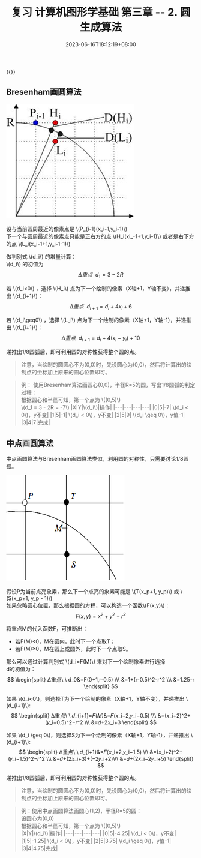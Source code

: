 ﻿---
title: "复习 计算机图形学基础 第三章 -- 2. 圆生成算法"
date: 2023-06-16T18:12:19+08:00
tags: ["计算机图形学"]
categories: ["期末复习"]
series: ["复习 计算机图形学基础"]
---

{{<katex>}}

## Bresenham画圆算法
![Bresenham画圆](./BresenhamCircle.png "Bresenham画圆算法")

设与当前圆周最近的像素点是 \\(P_{i-1}(x_i-1,y_i-1)\\)  
下一个与圆周最近的像素点只能是正右方的点 \\(H_i(xi_-1+1,y_i-1)\\) 或者是右下方的点 \\(L_i(x_i-1+1,y_i-1-1)\\)

做判别式 \\(d_i\\) 的增量计算：  
\\(d_i\\) 的初值为 
$$
Δ重点 \ \ 
d_1 = 3 - 2R
$$  

若 \\(d_i<0\\) ，选择 \\(H_i\\) 点为下一个绘制的像素（X轴+1，Y轴不变），并递推出 \\(d_{i+1}\\)：
$$
Δ重点 \ \ 
d_{i+1} = d_i+4x_i+6
$$

若 \\(d_i\geq0\\) ，选择 \\(L_i\\) 点为下一个绘制的像素（X轴+1，Y轴-1），并递推出 \\(d_{i+1}\\)：
$$
Δ重点 \ \ 
d_{i+1} = d_i+4(x_i-y_i)+10
$$

递推出1/8圆弧后，即可利用圆的对称性获得整个圆的点。

> 注意，当绘制的圆圆心不为(0,0)时，先设圆心为(0,0)，然后将计算出的绘制点的坐标加上原来的圆心位置即可。

> 例：
> 使用Bresenham算法画圆心(0,0)，半径R=5的圆，写出1/8圆弧的判定过程：  
> 根据圆心和半径可知，第一个点为 \\((0,5)\\)  
> \\(d_1 = 3 - 2R = -7\\)
> |X|Y|\\(d_i\\)|操作|
> |---|---|---|---|
> |0|5|-7| \\(d_i < 0\\)，y不变|
> |1|5|-1| \\(d_i < 0\\)，y不变|
> |2|5|9| \\(d_i \geq 0\\)，y值-1|
> |3|4|7|完成|

## 中点画圆算法
中点画圆算法与Bresenham画圆算法类似，利用圆的对称性，只需要讨论1/8圆弧。

![中点画圆算法](./MiddleCircle.png "中点画圆算法")

假设P为当前点亮象素，那么下一个点亮的象素可能是 \\(T(x_p+1, y_p)\\) 或 \\(S(x_p+1, y_p - 1)\\)  
如果忽略圆心位置，那么根据圆的方程，可以构造一个函数\\(F(x,y)\\)：
$$
F(x,y)=x^2+y^2-r^2
$$

将重点M的代入函数F，可推断出：
- 若F(M)<0，M在圆内，此时下一个点取T；
- 若F(M)≥0，M在圆上或圆外，此时下一个点取S。

那么可以通过计算判别式 \\(d_i=F(M)\\) 来对下一个绘制像素进行选择  
d的初值为：
$$
\begin{split}
Δ重点\ \ 
d_0&=F(0+1,r-0.5) \\\
&=1+(r-0.5)^2-r^2 \\\
&=1.25-r
\end{split}
$$

如果 \\(d_i<0\\)，则选择T为下一个绘制的像素（X轴+1，Y轴不变），并递推出 \\(d_{i+1}\\):
$$
\begin{split}
Δ重点\ \ 
𝑑_{i+1}=𝐹(𝑀)&=𝐹(𝑥_i+2,𝑦_i−0.5) \\\
&=(𝑥_i+2)^2+(𝑦_i−0.5)^2−𝑟^2 \\\
&=𝑑+2𝑥_i+3
\end{split}
$$

如果 \\(d_i \geq 0\\)，则选择S为下一个绘制的像素（X轴+1，Y轴-1），并递推出 \\(d_{i+1}\\):
$$
\begin{split}
Δ重点\ \ 
𝑑_{i+1}&=𝐹(𝑥_i+2,𝑦_i−1.5) \\\
&=(𝑥_i+2)^2+(𝑦_i−1.5)^2−𝑟^2 \\\
&=𝑑+(2𝑥_i+3)+(−2𝑦_i+2)\\\ 
&=𝑑+(2𝑥_i−2𝑦_i+5)
\end{split}
$$

递推出1/8圆弧后，即可利用圆的对称性获得整个圆的点。
> 注意，当绘制的圆圆心不为(0,0)时，先设圆心为(0,0)，然后将计算出的绘制点的坐标加上原来的圆心位置即可。

> 例：使用中点画圆算法画圆心(1,2)，半径R=5的圆：  
> 设圆心为(0,0)  
> 根据圆心和半径可知，第一个点为 \\((0,5)\\)  
> |X|Y|\\(d_i\\)|操作|
> |---|---|---|---|
> |0|5|-4.25| \\(d_i < 0\\)，y不变|
> |1|5|-1.25| \\(d_i < 0\\)，y不变|
> |2|5|3.75| \\(d_i \geq 0\\)，y值-1|
> |3|4|4.75|完成|